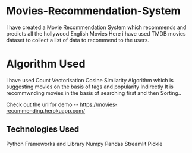 # Movies-Recommendation-System
I have created a Movie Recommendation System which recommends and predicts all the hollywood English Movies
Here i have used TMDB movies dataset to collect a list of data to recommend to the users.

# Algorithm Used 
i have used Count Vectorisation Cosine Similarity Algorithm which is suggesting movies on the basis of tags and popularity
Indirectly  It is recommwnding movies in the basis of searching first and then Sorting..

Check out the url for demo -- https://movies-recommending.herokuapp.com/
## Technologies Used
Python
Frameworks and Library
Numpy 
Pandas
Streamlit
Pickle
